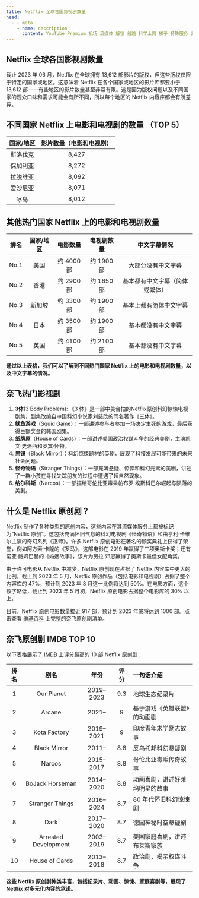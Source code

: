 ```yaml
---
title: Netflix 全球各国影视剧数量
head:
  - - meta
    - name: description
      content: YouTube Premium 机场 流媒体 解锁 线路 科学上网 梯子 特殊服务 出国服务 奈飞 Netflix 迪士尼 YouTube 油管 hulu FlyingBird Bridge the Wise HBO Max Spotify 奈飞小铺 银河录像局
---
```


## Netflix 全球各国影视剧数量

截止 2023 年 06 月，Netflix 在全球拥有 13,612 部影片的版权，但这些版权仅限于特定的国家或地区。这意味着 Netflix 在各个国家或地区的影片库都要小于 13,612 部——有些地区的影片数量甚至非常有限。这是因为版权问题以及不同国家的观众口味和需求可能会有所不同，所以每个地区的 Netflix 内容库都会有所差异。

## 不同国家 Netflix 上电影和电视剧的数量 （TOP 5）

| 国家/地区 | 影片数量（电影和电视剧） |
| :-------: | :----------------------: |
| 斯洛伐克  |          8,427           |
| 保加利亚  |          8,272           |
| 拉脱维亚  |          8,092           |
| 爱沙尼亚  |          8,071           |
|   冰岛    |          8,012           |

## 其他热门国家 Netflix 上的电影和电视剧数量

| 排名 | 国家/地区 |  电影数量  | 电视剧数量 |          中文字幕情况          |
| :--: | :-------: | :--------: | :--------: | :----------------------------: |
| No.1 |   美国    | 约 4000 部 | 约 1900 部 |       大部分没有中文字幕       |
| No.2 |   香港    | 约 2900 部 | 约 1650 部 | 基本都有中文字幕（简体或繁体） |
| No.3 |  新加坡   | 约 3300 部 | 约 1900 部 |     基本上都有简体中文字幕     |
| No.4 |   日本    | 约 3500 部 | 约 1900 部 |       基本都没有中文字幕       |
| No.5 |   英国    | 约 4100 部 | 约 2100 部 |       基本都没有中文字幕       |

**通过以上表格，我们可以了解到不同热门国家 Netflix 上的电影和电视剧数量，以及中文字幕的情况。**

## 奈飞热门影视剧

1.  **3体**(3 Body Problem): 《3 体》是一部中美合拍的Netflix原创科幻惊悚电视剧集，剧集改编自中国科幻小说家刘慈欣的同名著作《三体》。
2.  **鱿鱼游戏**（Squid Game）：一部讲述参与者参加一场决定生死的游戏，最后获得巨额奖金的韩国剧集。
3.  **纸牌屋**（House of Cards）：一部讲述美国政治权谋斗争的经典美剧，主演凯文·史派西和罗宾·怀特。
4.  **黑镜**（Black Mirror）：科幻惊悚题材的英剧，展现了科技发展可能带来的未来社会问题。
5.  **怪奇物语**（Stranger Things）：一部充满悬疑、惊悚和科幻元素的美剧，讲述了一群小孩在寻找失踪朋友的过程中遭遇了超自然现象。
6.  **纳尔科斯**（Narcos）：一部描绘哥伦比亚毒枭帕布罗·埃斯科巴尔崛起与陨落的美剧。

## 什么是 Netflix 原创剧？

Netflix 制作了各种类型的原创内容，这些内容在其流媒体服务上都被标记为“Netflix 原创”。这包括充满怀旧气息的科幻电视剧《怪奇物语》和由亨利·卡维尔主演的奇幻系列《巫师》。许多 Netflix 原创电影在著名的颁奖典礼上获得了荣誉，例如阿方索·卡隆的《罗马》，这部电影在 2019 年赢得了三项奥斯卡奖；还有诺亚·鲍姆巴赫的《婚姻故事》，该片为劳拉·邓恩赢得了奥斯卡最佳女配角奖。

由于许可电影从 Netflix 中减少，Netflix 原创现在占据了 Netflix 内容库中更大的比例。截止到 2023 年 5 月，Netflix 原创作品（包括电影和电视剧）占据了整个内容库的 47%，预计到 2023 年 8 月这一比例将达到 50%。在电影方面，这个数字略低，截止到 2023 年 5 月初，Netflix 原创电影占据整个电影库的 30% 以上。

目前，Netflix 原创电影数量接近 917 部，预计到 2023 年底将达到 1000 部。点击查看 [维基百科](https://en.wikipedia.org/wiki/List_of_Netflix_original_programming) 上完整的奈飞原创剧清单。

## 奈飞原创剧 IMDB TOP 10

以下表格展示了 [IMDB](https://www.imdb.com/list/ls093971121/?st_dt=&mode=simple&page=1&title_type=tvSeries&ref_=ttls_vw_smp&num_votes=25000%2C&sort=user_rating,desc) 上评分最高的 10 部 Netflix 原创剧：

| 排名 |         剧名         |   年份    | 评分 | 一句话介绍                     |
| :--: | :------------------: | :-------: | :--: | :----------------------------- |
|  1   |      Our Planet      | 2019–2023 | 9.3  | 地球生态纪录片                 |
|  2   |        Arcane        |   2021–   |  9   | 基于游戏《英雄联盟》的动画剧   |
|  3   |     Kota Factory     | 2019–2021 |  9   | 印度青年求学励志故事           |
|  4   |     Black Mirror     |   2011–   | 8.8  | 反乌托邦科幻悬疑剧             |
|  5   |        Narcos        | 2015–2017 | 8.8  | 哥伦比亚毒贩传奇故事           |
|  6   |   BoJack Horseman    | 2014–2020 | 8.8  | 动画喜剧，讲述好莱坞明星的故事 |
|  7   |   Stranger Things    | 2016–2024 | 8.7  | 80 年代怀旧科幻惊悚剧          |
|  8   |         Dark         | 2017–2020 | 8.7  | 德国神秘时空悬疑剧             |
|  9   | Arrested Development | 2003–2019 | 8.7  | 美国家庭喜剧，讲述布莱斯家族   |
|  10  |    House of Cards    | 2013–2018 | 8.7  | 政治剧，揭示权谋斗争           |

**这些 Netflix 原创剧种类丰富，包括纪录片、动画、惊悚、家庭喜剧等，展现了 Netflix 对多元化内容的承诺。**
